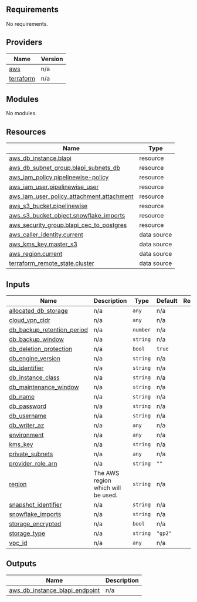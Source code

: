 <!-- BEGIN_TF_DOCS -->
## Requirements

No requirements.

## Providers

| Name | Version |
|------|---------|
| <a name="provider_aws"></a> [aws](#provider\_aws) | n/a |
| <a name="provider_terraform"></a> [terraform](#provider\_terraform) | n/a |

## Modules

No modules.

## Resources

| Name | Type |
|------|------|
| [aws_db_instance.blapi](https://registry.terraform.io/providers/hashicorp/aws/latest/docs/resources/db_instance) | resource |
| [aws_db_subnet_group.blapi_subnets_db](https://registry.terraform.io/providers/hashicorp/aws/latest/docs/resources/db_subnet_group) | resource |
| [aws_iam_policy.pipelinewise-policy](https://registry.terraform.io/providers/hashicorp/aws/latest/docs/resources/iam_policy) | resource |
| [aws_iam_user.pipelinewise_user](https://registry.terraform.io/providers/hashicorp/aws/latest/docs/resources/iam_user) | resource |
| [aws_iam_user_policy_attachment.attachment](https://registry.terraform.io/providers/hashicorp/aws/latest/docs/resources/iam_user_policy_attachment) | resource |
| [aws_s3_bucket.pipelinewise](https://registry.terraform.io/providers/hashicorp/aws/latest/docs/resources/s3_bucket) | resource |
| [aws_s3_bucket_object.snowflake_imports](https://registry.terraform.io/providers/hashicorp/aws/latest/docs/resources/s3_bucket_object) | resource |
| [aws_security_group.blapi_cec_to_postgres](https://registry.terraform.io/providers/hashicorp/aws/latest/docs/resources/security_group) | resource |
| [aws_caller_identity.current](https://registry.terraform.io/providers/hashicorp/aws/latest/docs/data-sources/caller_identity) | data source |
| [aws_kms_key.master_s3](https://registry.terraform.io/providers/hashicorp/aws/latest/docs/data-sources/kms_key) | data source |
| [aws_region.current](https://registry.terraform.io/providers/hashicorp/aws/latest/docs/data-sources/region) | data source |
| [terraform_remote_state.cluster](https://registry.terraform.io/providers/hashicorp/terraform/latest/docs/data-sources/remote_state) | data source |

## Inputs

| Name | Description | Type | Default | Required |
|------|-------------|------|---------|:--------:|
| <a name="input_allocated_db_storage"></a> [allocated\_db\_storage](#input\_allocated\_db\_storage) | n/a | `any` | n/a | yes |
| <a name="input_cloud_vpn_cidr"></a> [cloud\_vpn\_cidr](#input\_cloud\_vpn\_cidr) | n/a | `any` | n/a | yes |
| <a name="input_db_backup_retention_period"></a> [db\_backup\_retention\_period](#input\_db\_backup\_retention\_period) | n/a | `number` | n/a | yes |
| <a name="input_db_backup_window"></a> [db\_backup\_window](#input\_db\_backup\_window) | n/a | `string` | n/a | yes |
| <a name="input_db_deletion_protection"></a> [db\_deletion\_protection](#input\_db\_deletion\_protection) | n/a | `bool` | `true` | no |
| <a name="input_db_engine_version"></a> [db\_engine\_version](#input\_db\_engine\_version) | n/a | `string` | n/a | yes |
| <a name="input_db_identifier"></a> [db\_identifier](#input\_db\_identifier) | n/a | `string` | n/a | yes |
| <a name="input_db_instance_class"></a> [db\_instance\_class](#input\_db\_instance\_class) | n/a | `string` | n/a | yes |
| <a name="input_db_maintenance_window"></a> [db\_maintenance\_window](#input\_db\_maintenance\_window) | n/a | `string` | n/a | yes |
| <a name="input_db_name"></a> [db\_name](#input\_db\_name) | n/a | `string` | n/a | yes |
| <a name="input_db_password"></a> [db\_password](#input\_db\_password) | n/a | `string` | n/a | yes |
| <a name="input_db_username"></a> [db\_username](#input\_db\_username) | n/a | `string` | n/a | yes |
| <a name="input_db_writer_az"></a> [db\_writer\_az](#input\_db\_writer\_az) | n/a | `any` | n/a | yes |
| <a name="input_environment"></a> [environment](#input\_environment) | n/a | `any` | n/a | yes |
| <a name="input_kms_key"></a> [kms\_key](#input\_kms\_key) | n/a | `string` | n/a | yes |
| <a name="input_private_subnets"></a> [private\_subnets](#input\_private\_subnets) | n/a | `any` | n/a | yes |
| <a name="input_provider_role_arn"></a> [provider\_role\_arn](#input\_provider\_role\_arn) | n/a | `string` | `""` | no |
| <a name="input_region"></a> [region](#input\_region) | The AWS region which will be used. | `string` | n/a | yes |
| <a name="input_snapshot_identifier"></a> [snapshot\_identifier](#input\_snapshot\_identifier) | n/a | `string` | n/a | yes |
| <a name="input_snowflake_imports"></a> [snowflake\_imports](#input\_snowflake\_imports) | n/a | `string` | n/a | yes |
| <a name="input_storage_encrypted"></a> [storage\_encrypted](#input\_storage\_encrypted) | n/a | `bool` | n/a | yes |
| <a name="input_storage_type"></a> [storage\_type](#input\_storage\_type) | n/a | `string` | `"gp2"` | no |
| <a name="input_vpc_id"></a> [vpc\_id](#input\_vpc\_id) | n/a | `any` | n/a | yes |

## Outputs

| Name | Description |
|------|-------------|
| <a name="output_aws_db_instance_blapi_endpoint"></a> [aws\_db\_instance\_blapi\_endpoint](#output\_aws\_db\_instance\_blapi\_endpoint) | n/a |
<!-- END_TF_DOCS -->